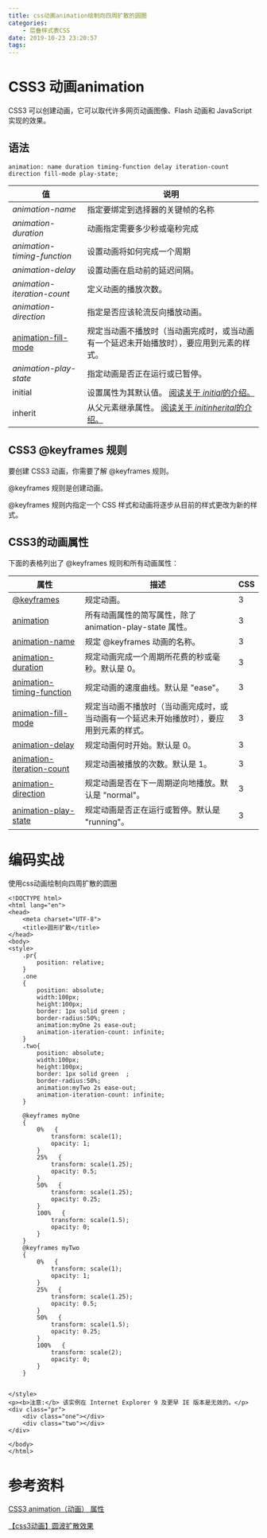 ```yaml
---
title: css动画animation绘制向四周扩散的圆圈
categories:
    - 层叠样式表CSS
date: 2019-10-23 23:20:57
tags:
---
```


# CSS3 动画animation

CSS3 可以创建动画，它可以取代许多网页动画图像、Flash 动画和 JavaScript 实现的效果。 

## 语法

```
animation: name duration timing-function delay iteration-count direction fill-mode play-state;
```

| 值                                                           | 说明                                                         |
| ------------------------------------------------------------ | ------------------------------------------------------------ |
| *animation-name*                                             | 指定要绑定到选择器的关键帧的名称                             |
| *animation-duration*                                         | 动画指定需要多少秒或毫秒完成                                 |
| *animation-timing-function*                                  | 设置动画将如何完成一个周期                                   |
| *animation-delay*                                            | 设置动画在启动前的延迟间隔。                                 |
| *animation-iteration-count*                                  | 定义动画的播放次数。                                         |
| *animation-direction*                                        | 指定是否应该轮流反向播放动画。                               |
| [animation-fill-mode](https://www.runoob.com/cssref/css3-pr-animation-fill-mode.html) | 规定当动画不播放时（当动画完成时，或当动画有一个延迟未开始播放时），要应用到元素的样式。 |
| *animation-play-state*                                       | 指定动画是否正在运行或已暂停。                               |
| initial                                                      | 设置属性为其默认值。 [阅读关于 *initial*的介绍。](https://www.runoob.com/cssref/css-initial.html) |
| inherit                                                      | 从父元素继承属性。 [阅读关于 *initinherital*的介绍。](https://www.runoob.com/cssref/css-inherit.html) |

## CSS3 @keyframes 规则

要创建 CSS3 动画，你需要了解 @keyframes 规则。

@keyframes 规则是创建动画。

@keyframes 规则内指定一个 CSS 样式和动画将逐步从目前的样式更改为新的样式。

## CSS3的动画属性

下面的表格列出了 @keyframes 规则和所有动画属性：

| 属性                                                         | 描述                                                         | CSS  |
| ------------------------------------------------------------ | ------------------------------------------------------------ | ---- |
| [@keyframes](https://www.runoob.com/cssref/css3-pr-animation-keyframes.html) | 规定动画。                                                   | 3    |
| [animation](https://www.runoob.com/cssref/css3-pr-animation.html) | 所有动画属性的简写属性，除了 animation-play-state 属性。     | 3    |
| [animation-name](https://www.runoob.com/cssref/css3-pr-animation-name.html) | 规定 @keyframes 动画的名称。                                 | 3    |
| [animation-duration](https://www.runoob.com/cssref/css3-pr-animation-duration.html) | 规定动画完成一个周期所花费的秒或毫秒。默认是 0。             | 3    |
| [animation-timing-function](https://www.runoob.com/cssref/css3-pr-animation-timing-function.html) | 规定动画的速度曲线。默认是 "ease"。                          | 3    |
| [animation-fill-mode](https://www.runoob.com/cssref/css3-pr-animation-fill-mode.html) | 规定当动画不播放时（当动画完成时，或当动画有一个延迟未开始播放时），要应用到元素的样式。 | 3    |
| [animation-delay](https://www.runoob.com/cssref/css3-pr-animation-delay.html) | 规定动画何时开始。默认是 0。                                 | 3    |
| [animation-iteration-count](https://www.runoob.com/cssref/css3-pr-animation-iteration-count.html) | 规定动画被播放的次数。默认是 1。                             | 3    |
| [animation-direction](https://www.runoob.com/cssref/css3-pr-animation-direction.html) | 规定动画是否在下一周期逆向地播放。默认是 "normal"。          | 3    |
| [animation-play-state](https://www.runoob.com/cssref/css3-pr-animation-play-state.html) | 规定动画是否正在运行或暂停。默认是 "running"。               | 3    |

# 编码实战

使用css动画绘制向四周扩散的圆圈

```
<!DOCTYPE html>
<html lang="en">
<head>
    <meta charset="UTF-8">
    <title>圆形扩散</title>
</head>
<body>
<style>
    .pr{
        position: relative;
    }
    .one
    {
        position: absolute;
        width:100px;
        height:100px;
        border: 1px solid green ;
        border-radius:50%;
        animation:myOne 2s ease-out;
        animation-iteration-count: infinite;
    }
    .two{
        position: absolute;
        width:100px;
        height:100px;
        border: 1px solid green  ;
        border-radius:50%;
        animation:myTwo 2s ease-out;
        animation-iteration-count: infinite;
    }

    @keyframes myOne
    {
        0%   {
            transform: scale(1);
            opacity: 1;
        }
        25%   {
            transform: scale(1.25);
            opacity: 0.5;
        }
        50%   {
            transform: scale(1.25);
            opacity: 0.25;
        }
        100%   {
            transform: scale(1.5);
            opacity: 0;
        }
    }
    @keyframes myTwo
    {
        0%   {
            transform: scale(1);
            opacity: 1;
        }
        25%   {
            transform: scale(1.25);
            opacity: 0.5;
        }
        50%   {
            transform: scale(1.5);
            opacity: 0.25;
        }
        100%   {
            transform: scale(2);
            opacity: 0;
        }
    }


</style>
<p><b>注意:</b> 该实例在 Internet Explorer 9 及更早 IE 版本是无效的。</p>
<div class="pr">
    <div class="one"></div>
    <div class="two"></div>
</div>

</body>
</html>
```



# 参考资料

[CSS3 animation（动画） 属性](https://www.runoob.com/cssref/css3-pr-animation.html)

[【css3动画】圆波扩散效果](http://www.webkaka.com/tutorial/html/2017/071327/)